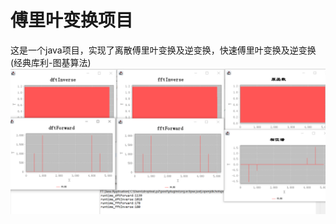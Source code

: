 # 傅里叶变换项目
这是一个java项目，实现了离散傅里叶变换及逆变换，快速傅里叶变换及逆变换(经典库利-图基算法)<br>
![Image text](https://github.com/droptea/fft/blob/main/img.png)
